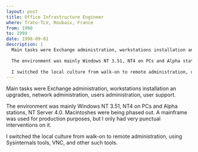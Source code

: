 ```yaml
---
layout: post
title: Office Infrastructure Engineer
where: Trato-TLV, Roubaix, France
from: 1998
to: 1999
date: 1998-09-01
description: |
  Main tasks were Exchange administration, workstations installation an upgrades, network administration, users administration, user support.
  
  The environment was mainly Windows NT 3.51, NT4 on PCs and Alpha stations, NT Server 4.0. Macintoshes were being phased out. A mainframe was used for production purposes, but I only had very punctual interventions on it.
  
  I switched the local culture from walk-on to remote administration, using Sysinternals tools, VNC, and other such tools.
---
```


Main tasks were Exchange administration, workstations installation an upgrades, network administration, users administration, user support.

The environment was mainly Windows NT 3.51, NT4 on PCs and Alpha stations, NT Server 4.0. Macintoshes were being phased out. A mainframe was used for production purposes, but I only had very punctual interventions on it.

I switched the local culture from walk-on to remote administration, using Sysinternals tools, VNC, and other such tools.
